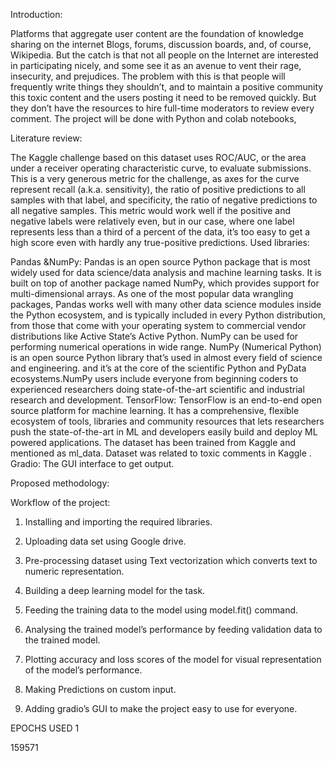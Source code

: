 Introduction:

  Platforms that aggregate user content are the foundation of knowledge sharing on the internet Blogs, forums, discussion boards, and, of course, Wikipedia. But the catch is that not all people on the Internet are interested in participating nicely, and some see it as an avenue to vent their rage, insecurity, and prejudices. The problem with this is that people will frequently write things they shouldn’t, and to maintain a positive community this toxic content and the users posting it need to be removed quickly. But they don’t have the resources to hire full-time moderators to review every comment. The project will be done with Python and colab notebooks,



Literature review:

   The Kaggle challenge based on this dataset uses ROC/AUC, or the area under a receiver operating characteristic curve, to evaluate submissions. This is a very generous metric for the challenge, as axes for the curve represent recall (a.k.a. sensitivity), the ratio of positive predictions to all samples with that label, and specificity, the ratio of negative predictions to all negative samples. This metric would work well if the positive and negative labels were relatively even, but in our case, where one label represents less than a third of a percent of the data, it’s too easy to get a high score even with hardly any true-positive predictions.
Used libraries:

Pandas &NumPy: Pandas is an open source Python package that is most widely used for data science/data analysis and machine learning tasks. It is built on top of another package named NumPy, which provides support for multi-dimensional arrays. As one of the most popular data wrangling packages, Pandas works well with many other data science modules inside the Python ecosystem, and is typically included in every Python distribution, from those that come with your operating system to commercial vendor distributions like Active State’s Active Python.
NumPy can be used  for performing numerical operations in wide range. NumPy (Numerical Python) is an open source Python library that’s used in almost every field of science and engineering. and it’s at the core of the scientific Python and PyData ecosystems.NumPy users include everyone from beginning coders to experienced researchers doing state-of-the-art scientific and industrial research and development.
TensorFlow:
TensorFlow is an end-to-end open source platform for machine learning. It has a comprehensive, flexible ecosystem of tools, libraries and community resources that lets researchers push the state-of-the-art in ML and developers easily build and deploy ML powered applications.
The dataset has been trained from Kaggle and mentioned as ml_data. Dataset was related to toxic comments in Kaggle .
Gradio:
The GUI  interface to get output.

Proposed methodology:


Workflow of  the project:
1.  Installing and importing the required libraries.

2.  Uploading data set using Google drive.

3.  Pre-processing dataset using Text vectorization which converts text to numeric representation.

4.  Building a deep learning model for the task.

5.  Feeding the training data to the model using model.fit() command.

6.  Analysing the trained model’s performance by feeding validation data to the trained model.

7.  Plotting accuracy and loss scores of the model for visual representation of the model’s performance.

8. Making Predictions on custom input.

9. Adding gradio’s GUI to make the project easy to use for everyone.

EPOCHS USED 1

159571 





